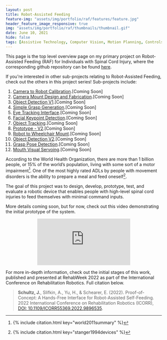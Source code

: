 ```yaml
---
layout: post
title: Robot-Assisted Feeding
feature-img: "assets/img/portfolio/raf/features/feature.jpg"
header_feature_image_responsive: true
img: "assets/img/portfolio/raf/thumbnails/thumbnail.gif"
date: June 10, 2021
hide: false
tags: [Assistive Technology, Computer Vision, Motion Planning, Controls, Robotics, Human-Machine Interface, Engineering, Fabrication]
---
```


<a id="TOP"></a>
This page is the top level overview page on my primary project on Robot-Assisted Feeding (RAF) for Individuals with Spinal Cord Injury, where the corresponding github repository can be found <a href="https://github.com/jschultz299/odhe_ros" target="_blank">here</a>.

If you're interested in other sub-projects relating to Robot-Assisted Feeding, check out the others in this project series! Sub-projects include:

<ol>
    <li><a href="">Camera to Robot Calibration</a>.[Coming Soon]</li>
    <li><a href="">Camera Mount Design and Fabrication</a>.[Coming Soon]</li>
    <li><a href="https://jschultz299.github.io/portfolio/objectdetection1">Object Detection V1</a>.[Coming Soon]</li>
    <li><a href="">Simple Grasp Generation</a>.[Coming Soon]</li>
    <li><a href="">Eye Tracking Interface</a>.[Coming Soon]</li>
    <li><a href="">Facial Keypoint Detection</a>.[Coming Soon]</li>
    <li><a href="">Object Tracking</a>.[Coming Soon]</li>
    <li><a href="">Prototype - V2</a>.[Coming Soon]</li>
    <li><a href="">Robot to Wheelchair Mount</a>.[Coming Soon]</li>
    <li><a href="">Object Detection V2</a>.[Coming Soon]</li>
    <li><a href="">Grasp Pose Detection</a>.[Coming Soon]</li>
    <li><a href="">Mouth Visual Servoing</a>.[Coming Soon]</li>
</ol>

According to the World Health Organization, there are more than 1 billion people, or 15% of the world’s population, living with some sort of a motor impairment[^1]. One of the most highly rated ADLs by people with movement disorders is the ability to prepare a meal and feed oneself[^2]. 

The goal of this project was to design, develop, prototype, test, and evaluate a robotic device that enables people with high-level spinal cord injuries to feed themselves with minimal command inputs.

More details coming soon, but for now, check out this video demonstrating the initial prototype of the system.

<div class="video_container" align="middle">
    <iframe src="https://www.youtube.com/embed/AmBzfEcXVCc" class="video" frameborder="0" gesture="media" allow="encrypted-media" allowfullscreen></iframe>
</div>

For more in-depth information, check out the initial stages of this work, published and presented at RehabWeek 2022 as part of the International Conference on Rehabilitation Robotics. Full citation below.

> <b>Schultz, J.</b>, Slifkin, A., Yu, H., & Schearer, E. (2022). Proof-of-Concept: A Hands-Free Interface for Robot-Assisted Self-Feeding. 2022 International Conference on Rehabilitation Robotics (ICORR), <a href="https://doi.org/10.1109/ICORR55369.2022.9896535" target="_blank">DOI: 10.1109/ICORR55369.2022.9896535</a>.

[^1]: 
    {% include citation.html key="world2011summary" %}

[^2]: 
    {% include citation.html key="stanger1994devices" %}